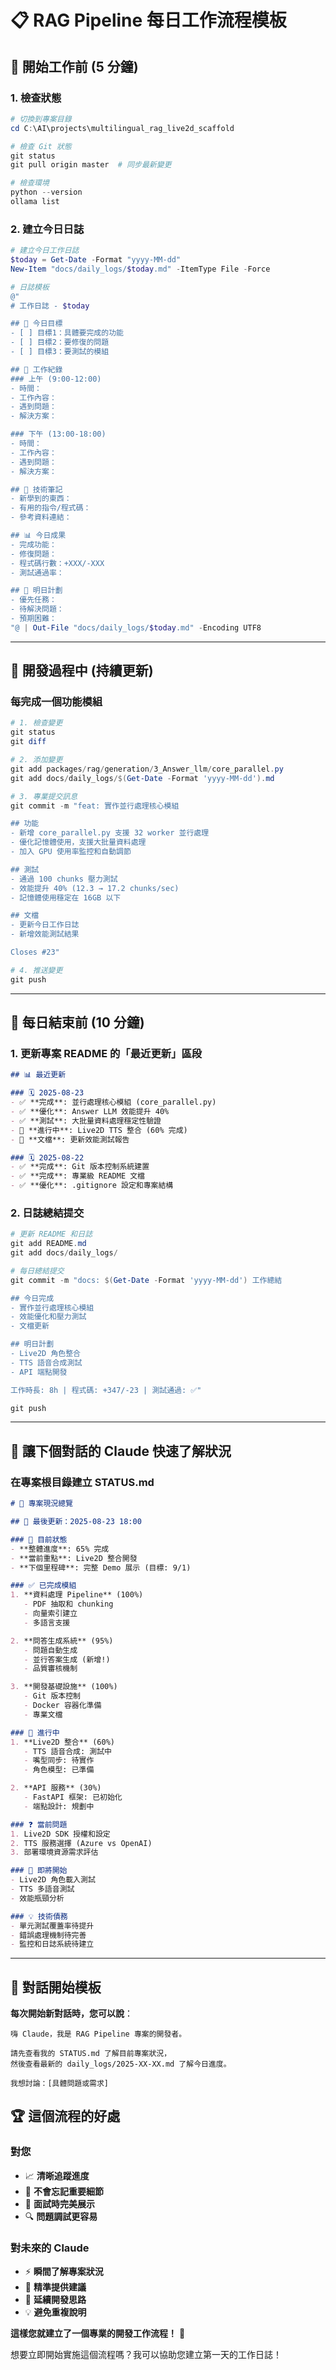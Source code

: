 # 📋 RAG Pipeline 每日工作流程模板

## 🌅 **開始工作前** (5 分鐘)

### 1. 檢查狀態
```powershell
# 切換到專案目錄
cd C:\AI\projects\multilingual_rag_live2d_scaffold

# 檢查 Git 狀態
git status
git pull origin master  # 同步最新變更

# 檢查環境
python --version
ollama list
```

### 2. 建立今日日誌
```powershell
# 建立今日工作日誌
$today = Get-Date -Format "yyyy-MM-dd"
New-Item "docs/daily_logs/$today.md" -ItemType File -Force

# 日誌模板
@"
# 工作日誌 - $today

## 🎯 今日目標
- [ ] 目標1：具體要完成的功能
- [ ] 目標2：要修復的問題
- [ ] 目標3：要測試的模組

## 📝 工作紀錄
### 上午 (9:00-12:00)
- 時間：
- 工作內容：
- 遇到問題：
- 解決方案：

### 下午 (13:00-18:00)  
- 時間：
- 工作內容：
- 遇到問題：
- 解決方案：

## 🔧 技術筆記
- 新學到的東西：
- 有用的指令/程式碼：
- 參考資料連結：

## 📊 今日成果
- 完成功能：
- 修復問題：
- 程式碼行數：+XXX/-XXX
- 測試通過率：

## 🚀 明日計劃
- 優先任務：
- 待解決問題：
- 預期困難：
"@ | Out-File "docs/daily_logs/$today.md" -Encoding UTF8
```

---

## 💼 **開發過程中** (持續更新)

### 每完成一個功能模組
```powershell
# 1. 檢查變更
git status
git diff

# 2. 添加變更
git add packages/rag/generation/3_Answer_llm/core_parallel.py
git add docs/daily_logs/$(Get-Date -Format 'yyyy-MM-dd').md

# 3. 專業提交訊息
git commit -m "feat: 實作並行處理核心模組

## 功能
- 新增 core_parallel.py 支援 32 worker 並行處理
- 優化記憶體使用，支援大批量資料處理
- 加入 GPU 使用率監控和自動調節

## 測試
- 通過 100 chunks 壓力測試  
- 效能提升 40% (12.3 → 17.2 chunks/sec)
- 記憶體使用穩定在 16GB 以下

## 文檔
- 更新今日工作日誌
- 新增效能測試結果

Closes #23"

# 4. 推送變更
git push
```

---

## 🌅 **每日結束前** (10 分鐘)

### 1. 更新專案 README 的「最近更新」區段
```markdown
## 📊 最近更新

### 🗓️ 2025-08-23
- ✅ **完成**: 並行處理核心模組 (core_parallel.py)
- ✅ **優化**: Answer LLM 效能提升 40%
- ✅ **測試**: 大批量資料處理穩定性驗證
- 🚧 **進行中**: Live2D TTS 整合 (60% 完成)
- 📝 **文檔**: 更新效能測試報告

### 🗓️ 2025-08-22  
- ✅ **完成**: Git 版本控制系統建置
- ✅ **完成**: 專業級 README 文檔
- ✅ **優化**: .gitignore 設定和專案結構
```

### 2. 日誌總結提交
```powershell
# 更新 README 和日誌
git add README.md
git add docs/daily_logs/

# 每日總結提交
git commit -m "docs: $(Get-Date -Format 'yyyy-MM-dd') 工作總結

## 今日完成
- 實作並行處理核心模組
- 效能優化和壓力測試
- 文檔更新

## 明日計劃  
- Live2D 角色整合
- TTS 語音合成測試
- API 端點開發

工作時長: 8h | 程式碼: +347/-23 | 測試通過: ✅"

git push
```

---

## 🤖 **讓下個對話的 Claude 快速了解狀況**

### **在專案根目錄建立 STATUS.md**
```markdown
# 🎯 專案現況總覽

## 📅 最後更新：2025-08-23 18:00

### 🚀 目前狀態
- **整體進度**: 65% 完成  
- **當前重點**: Live2D 整合開發
- **下個里程碑**: 完整 Demo 展示 (目標: 9/1)

### ✅ 已完成模組
1. **資料處理 Pipeline** (100%)
   - PDF 抽取和 chunking
   - 向量索引建立 
   - 多語言支援

2. **問答生成系統** (95%)
   - 問題自動生成
   - 並行答案生成 (新增!)
   - 品質審核機制

3. **開發基礎設施** (100%)
   - Git 版本控制
   - Docker 容器化準備
   - 專業文檔

### 🚧 進行中
1. **Live2D 整合** (60%)
   - TTS 語音合成: 測試中
   - 嘴型同步: 待實作
   - 角色模型: 已準備

2. **API 服務** (30%)  
   - FastAPI 框架: 已初始化
   - 端點設計: 規劃中

### ❓ 當前問題
1. Live2D SDK 授權和設定
2. TTS 服務選擇 (Azure vs OpenAI)
3. 部署環境資源需求評估

### 🎯 即將開始
- Live2D 角色載入測試
- TTS 多語音測試  
- 效能瓶頸分析

### 💡 技術債務
- 單元測試覆蓋率待提升
- 錯誤處理機制待完善
- 監控和日誌系統待建立
```

---

## 🎯 **對話開始模板**

**每次開始新對話時，您可以說**：
```
嗨 Claude，我是 RAG Pipeline 專案的開發者。

請先查看我的 STATUS.md 了解目前專案狀況，
然後查看最新的 daily_logs/2025-XX-XX.md 了解今日進度。

我想討論：[具體問題或需求]
```

## 🏆 **這個流程的好處**

### **對您**
- 📈 **清晰追蹤進度**
- 🧠 **不會忘記重要細節**
- 💼 **面試時完美展示**
- 🔍 **問題調試更容易**

### **對未來的 Claude**
- ⚡ **瞬間了解專案狀況**
- 🎯 **精準提供建議**
- 🔄 **延續開發思路**
- 💡 **避免重複說明**

**這樣您就建立了一個專業的開發工作流程！** 🚀

想要立即開始實施這個流程嗎？我可以協助您建立第一天的工作日誌！
